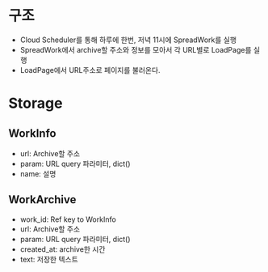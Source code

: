 # 구조
* Cloud Scheduler를 통해 하루에 한번, 저녁 11시에 SpreadWork를 실행
* SpreadWork에서 archive할 주소와 정보를 모아서 각 URL별로 LoadPage를 실행
* LoadPage에서 URL주소로 페이지를 불러온다.

# Storage
## WorkInfo
* url: Archive할 주소
* param: URL query 파라미터, dict()
* name: 설명

## WorkArchive
* work_id: Ref key to WorkInfo
* url: Archive할 주소
* param: URL query 파라미터, dict()
* created_at: archive한 시간
* text: 저장한 텍스트
